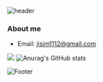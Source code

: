 ![header](https://capsule-render.vercel.app/api?type=Cylinder&color=auto&height=130&section=header&text=Jaein's%20github!&fontSize=50)
### About me
- Email: jisim1112@gmail.com



<img src="https://img.shields.io/badge/Python-3766AB?style=flat-square&logo=Python&logoColor=white"/></a>
![Anurag's GitHub stats](https://github-readme-stats.vercel.app/api?username=simjaein&show_icons=true&theme=radical)



![Footer](https://capsule-render.vercel.app/api?type=Transparent&color=auto&height=200&section=footer&text=Thank%20you&fontSize=45)
